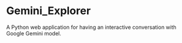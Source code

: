 # Gemini_Explorer
A Python web application for having an interactive conversation with Google Gemini model.
